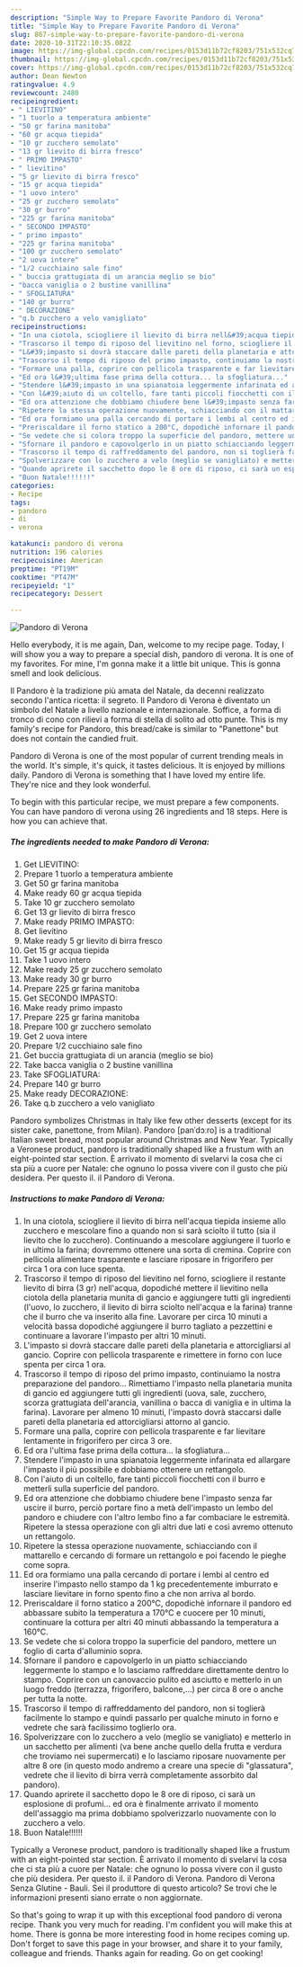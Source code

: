 ```yaml
---
description: "Simple Way to Prepare Favorite Pandoro di Verona"
title: "Simple Way to Prepare Favorite Pandoro di Verona"
slug: 867-simple-way-to-prepare-favorite-pandoro-di-verona
date: 2020-10-31T22:10:35.082Z
image: https://img-global.cpcdn.com/recipes/0153d11b72cf8203/751x532cq70/pandoro-di-verona-recipe-main-photo.jpg
thumbnail: https://img-global.cpcdn.com/recipes/0153d11b72cf8203/751x532cq70/pandoro-di-verona-recipe-main-photo.jpg
cover: https://img-global.cpcdn.com/recipes/0153d11b72cf8203/751x532cq70/pandoro-di-verona-recipe-main-photo.jpg
author: Dean Newton
ratingvalue: 4.9
reviewcount: 2480
recipeingredient:
- " LIEVITINO"
- "1 tuorlo a temperatura ambiente"
- "50 gr farina manitoba"
- "60 gr acqua tiepida"
- "10 gr zucchero semolato"
- "13 gr lievito di birra fresco"
- " PRIMO IMPASTO"
- " lievitino"
- "5 gr lievito di birra fresco"
- "15 gr acqua tiepida"
- "1 uovo intero"
- "25 gr zucchero semolato"
- "30 gr burro"
- "225 gr farina manitoba"
- " SECONDO IMPASTO"
- " primo impasto"
- "225 gr farina manitoba"
- "100 gr zucchero semolato"
- "2 uova intere"
- "1/2 cucchiaino sale fino"
- " buccia grattugiata di un arancia meglio se bio"
- "bacca vaniglia o 2 bustine vanillina"
- " SFOGLIATURA"
- "140 gr burro"
- " DECORAZIONE"
- "q.b zucchero a velo vanigliato"
recipeinstructions:
- "In una ciotola, sciogliere il lievito di birra nell&#39;acqua tiepida insieme allo zucchero e mescolare fino a quando non si sarà sciolto il tutto (sia il lievito che lo zucchero). Continuando a mescolare aggiungere il tuorlo e in ultimo la farina; dovremmo ottenere una sorta di cremina. Coprire con pellicola alimentare trasparente e lasciare riposare in frigorifero per circa 1 ora con luce spenta."
- "Trascorso il tempo di riposo del lievitino nel forno, sciogliere il restante lievito di birra (3 gr) nell&#39;acqua, dopodiché mettere il lievitino nella ciotola della planetaria munita di gancio e aggiungere tutti gli ingredienti (l&#39;uovo, lo zucchero, il lievito di birra sciolto nell&#39;acqua e la farina) tranne che il burro che va inserito alla fine. Lavorare per circa 10 minuti a velocità bassa dopodiché aggiungere il burro tagliato a pezzettini e continuare a lavorare l&#39;impasto per altri 10 minuti."
- "L&#39;impasto si dovrà staccare dalle pareti della planetaria e attorcigliarsi al gancio. Coprire con pellicola trasparente e rimettere in forno con luce spenta per circa 1 ora."
- "Trascorso il tempo di riposo del primo impasto, continuiamo la nostra preparazione del pandoro... Rimettiamo l&#39;impasto nella planetaria munita di gancio ed aggiungere tutti gli ingredienti (uova, sale, zucchero, scorza grattugiata dell&#39;arancia, vanillina o bacca di vaniglia e in ultima la farina). Lavorare per almeno 10 minuti, l&#39;impasto dovrà staccarsi dalle pareti della planetaria ed attorcigliarsi attorno al gancio."
- "Formare una palla, coprire con pellicola trasparente e far lievitare lentamente in frigorifero per circa 3 ore."
- "Ed ora l&#39;ultima fase prima della cottura... la sfogliatura..."
- "Stendere l&#39;impasto in una spianatoia leggermente infarinata ed allargare l&#39;impasto il più possibile e dobbiamo ottenere un rettangolo."
- "Con l&#39;aiuto di un coltello, fare tanti piccoli fiocchetti con il burro e metterli sulla superficie del pandoro."
- "Ed ora attenzione che dobbiamo chiudere bene l&#39;impasto senza far uscire il burro, perciò portare fino a metà dell&#39;impasto un lembo del pandoro e chiudere con l&#39;altro lembo fino a far combaciare le estremità. Ripetere la stessa operazione con gli altri due lati e così avremo ottenuto un rettangolo."
- "Ripetere la stessa operazione nuovamente, schiacciando con il mattarello e cercando di formare un rettangolo e poi facendo le pieghe come sopra."
- "Ed ora formiamo una palla cercando di portare i lembi al centro ed inserire l&#39;impasto nello stampo da 1 kg precedentemente imburrato e lasciare lievitare in forno spento fino a che non arriva al bordo."
- "Preriscaldare il forno statico a 200°C, dopodichè infornare il pandoro ed abbassare subito la temperatura a 170°C e cuocere per 10 minuti, continuare la cottura per altri 40 minuti abbassando la temperatura a 160°C."
- "Se vedete che si colora troppo la superficie del pandoro, mettere un foglio di carta d&#39;alluminio sopra."
- "Sfornare il pandoro e capovolgerlo in un piatto schiacciando leggermente lo stampo e lo lasciamo raffreddare direttamente dentro lo stampo. Coprire con un canovaccio pulito ed asciutto e metterlo in un luogo freddo (terrazza, frigorifero, balcone,...) per circa 8 ore o anche per tutta la notte."
- "Trascorso il tempo di raffreddamento del pandoro, non si toglierà facilmente lo stampo e quindi passarlo per qualche minuto in forno e vedrete che sarà facilissimo toglierlo ora."
- "Spolverizzare con lo zucchero a velo (meglio se vanigliato) e metterlo in un sacchetto per alimenti (va bene anche quello della frutta e verdura che troviamo nei supermercati) e lo lasciamo riposare nuovamente per altre 8 ore (in questo modo andremo a creare una specie di &#34;glassatura&#34;, vedrete che il lievito di birra verrà completamente assorbito dal pandoro)."
- "Quando aprirete il sacchetto dopo le 8 ore di riposo, ci sarà un esplosione di profumi... ed ora è finalmente arrivato il momento dell&#39;assaggio ma prima dobbiamo spolverizzarlo nuovamente con lo zucchero a velo."
- "Buon Natale!!!!!!"
categories:
- Recipe
tags:
- pandoro
- di
- verona

katakunci: pandoro di verona 
nutrition: 196 calories
recipecuisine: American
preptime: "PT19M"
cooktime: "PT47M"
recipeyield: "1"
recipecategory: Dessert

---
```



![Pandoro di Verona](https://img-global.cpcdn.com/recipes/0153d11b72cf8203/751x532cq70/pandoro-di-verona-recipe-main-photo.jpg)

Hello everybody, it is me again, Dan, welcome to my recipe page. Today, I will show you a way to prepare a special dish, pandoro di verona. It is one of my favorites. For mine, I'm gonna make it a little bit unique. This is gonna smell and look delicious.

Il Pandoro è la tradizione più amata del Natale, da decenni realizzato secondo l&#39;antica ricetta: il segreto. Il Pandoro di Verona è diventato un simbolo del Natale a livello nazionale e internazionale. Soffice, a forma di tronco di cono con rilievi a forma di stella di solito ad otto punte. This is my family&#39;s recipe for Pandoro, this bread/cake is similar to &#34;Panettone&#34; but does not contain the candied fruit.

Pandoro di Verona is one of the most popular of current trending meals in the world. It's simple, it's quick, it tastes delicious. It is enjoyed by millions daily. Pandoro di Verona is something that I have loved my entire life. They're nice and they look wonderful.


To begin with this particular recipe, we must prepare a few components. You can have pandoro di verona using 26 ingredients and 18 steps. Here is how you can achieve that.

<!--inarticleads1-->

##### The ingredients needed to make Pandoro di Verona:

1. Get  LIEVITINO:
1. Prepare 1 tuorlo a temperatura ambiente
1. Get 50 gr farina manitoba
1. Make ready 60 gr acqua tiepida
1. Take 10 gr zucchero semolato
1. Get 13 gr lievito di birra fresco
1. Make ready  PRIMO IMPASTO:
1. Get  lievitino
1. Make ready 5 gr lievito di birra fresco
1. Get 15 gr acqua tiepida
1. Take 1 uovo intero
1. Make ready 25 gr zucchero semolato
1. Make ready 30 gr burro
1. Prepare 225 gr farina manitoba
1. Get  SECONDO IMPASTO:
1. Make ready  primo impasto
1. Prepare 225 gr farina manitoba
1. Prepare 100 gr zucchero semolato
1. Get 2 uova intere
1. Prepare 1/2 cucchiaino sale fino
1. Get  buccia grattugiata di un arancia (meglio se bio)
1. Take bacca vaniglia o 2 bustine vanillina
1. Take  SFOGLIATURA:
1. Prepare 140 gr burro
1. Make ready  DECORAZIONE:
1. Take q.b zucchero a velo vanigliato


Pandoro symbolizes Christmas in Italy like few other desserts (except for its sister cake, panettone, from Milan). Pandoro [panˈdɔːro] is a traditional Italian sweet bread, most popular around Christmas and New Year. Typically a Veronese product, pandoro is traditionally shaped like a frustum with an eight-pointed star section. È arrivato il momento di svelarvi la cosa che ci sta più a cuore per Natale: che ognuno lo possa vivere con il gusto che più desidera. Per questo il. il Pandoro di Verona. 

<!--inarticleads2-->

##### Instructions to make Pandoro di Verona:

1. In una ciotola, sciogliere il lievito di birra nell&#39;acqua tiepida insieme allo zucchero e mescolare fino a quando non si sarà sciolto il tutto (sia il lievito che lo zucchero). Continuando a mescolare aggiungere il tuorlo e in ultimo la farina; dovremmo ottenere una sorta di cremina. Coprire con pellicola alimentare trasparente e lasciare riposare in frigorifero per circa 1 ora con luce spenta.
1. Trascorso il tempo di riposo del lievitino nel forno, sciogliere il restante lievito di birra (3 gr) nell&#39;acqua, dopodiché mettere il lievitino nella ciotola della planetaria munita di gancio e aggiungere tutti gli ingredienti (l&#39;uovo, lo zucchero, il lievito di birra sciolto nell&#39;acqua e la farina) tranne che il burro che va inserito alla fine. Lavorare per circa 10 minuti a velocità bassa dopodiché aggiungere il burro tagliato a pezzettini e continuare a lavorare l&#39;impasto per altri 10 minuti.
1. L&#39;impasto si dovrà staccare dalle pareti della planetaria e attorcigliarsi al gancio. Coprire con pellicola trasparente e rimettere in forno con luce spenta per circa 1 ora.
1. Trascorso il tempo di riposo del primo impasto, continuiamo la nostra preparazione del pandoro... Rimettiamo l&#39;impasto nella planetaria munita di gancio ed aggiungere tutti gli ingredienti (uova, sale, zucchero, scorza grattugiata dell&#39;arancia, vanillina o bacca di vaniglia e in ultima la farina). Lavorare per almeno 10 minuti, l&#39;impasto dovrà staccarsi dalle pareti della planetaria ed attorcigliarsi attorno al gancio.
1. Formare una palla, coprire con pellicola trasparente e far lievitare lentamente in frigorifero per circa 3 ore.
1. Ed ora l&#39;ultima fase prima della cottura... la sfogliatura...
1. Stendere l&#39;impasto in una spianatoia leggermente infarinata ed allargare l&#39;impasto il più possibile e dobbiamo ottenere un rettangolo.
1. Con l&#39;aiuto di un coltello, fare tanti piccoli fiocchetti con il burro e metterli sulla superficie del pandoro.
1. Ed ora attenzione che dobbiamo chiudere bene l&#39;impasto senza far uscire il burro, perciò portare fino a metà dell&#39;impasto un lembo del pandoro e chiudere con l&#39;altro lembo fino a far combaciare le estremità. Ripetere la stessa operazione con gli altri due lati e così avremo ottenuto un rettangolo.
1. Ripetere la stessa operazione nuovamente, schiacciando con il mattarello e cercando di formare un rettangolo e poi facendo le pieghe come sopra.
1. Ed ora formiamo una palla cercando di portare i lembi al centro ed inserire l&#39;impasto nello stampo da 1 kg precedentemente imburrato e lasciare lievitare in forno spento fino a che non arriva al bordo.
1. Preriscaldare il forno statico a 200°C, dopodichè infornare il pandoro ed abbassare subito la temperatura a 170°C e cuocere per 10 minuti, continuare la cottura per altri 40 minuti abbassando la temperatura a 160°C.
1. Se vedete che si colora troppo la superficie del pandoro, mettere un foglio di carta d&#39;alluminio sopra.
1. Sfornare il pandoro e capovolgerlo in un piatto schiacciando leggermente lo stampo e lo lasciamo raffreddare direttamente dentro lo stampo. Coprire con un canovaccio pulito ed asciutto e metterlo in un luogo freddo (terrazza, frigorifero, balcone,...) per circa 8 ore o anche per tutta la notte.
1. Trascorso il tempo di raffreddamento del pandoro, non si toglierà facilmente lo stampo e quindi passarlo per qualche minuto in forno e vedrete che sarà facilissimo toglierlo ora.
1. Spolverizzare con lo zucchero a velo (meglio se vanigliato) e metterlo in un sacchetto per alimenti (va bene anche quello della frutta e verdura che troviamo nei supermercati) e lo lasciamo riposare nuovamente per altre 8 ore (in questo modo andremo a creare una specie di &#34;glassatura&#34;, vedrete che il lievito di birra verrà completamente assorbito dal pandoro).
1. Quando aprirete il sacchetto dopo le 8 ore di riposo, ci sarà un esplosione di profumi... ed ora è finalmente arrivato il momento dell&#39;assaggio ma prima dobbiamo spolverizzarlo nuovamente con lo zucchero a velo.
1. Buon Natale!!!!!!


Typically a Veronese product, pandoro is traditionally shaped like a frustum with an eight-pointed star section. È arrivato il momento di svelarvi la cosa che ci sta più a cuore per Natale: che ognuno lo possa vivere con il gusto che più desidera. Per questo il. il Pandoro di Verona. Pandoro di Verona Senza Glutine - Bauli. Sei il produttore di questo articolo? Se trovi che le informazioni presenti siano errate o non aggiornate. 

So that's going to wrap it up with this exceptional food pandoro di verona recipe. Thank you very much for reading. I'm confident you will make this at home. There is gonna be more interesting food in home recipes coming up. Don't forget to save this page in your browser, and share it to your family, colleague and friends. Thanks again for reading. Go on get cooking!
